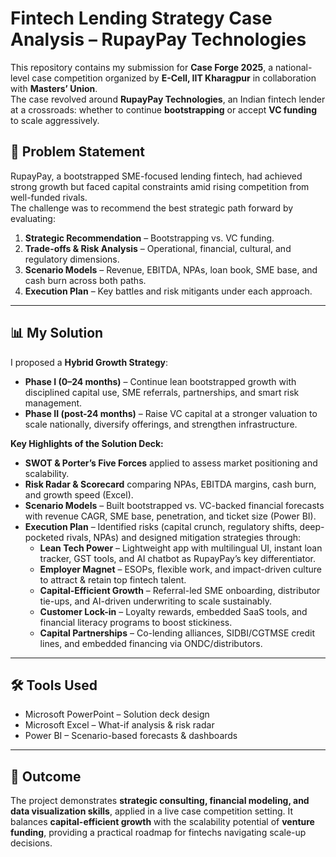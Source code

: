 # Fintech Lending Strategy Case Analysis – RupayPay Technologies

This repository contains my submission for **Case Forge 2025**, a national-level case competition organized by **E-Cell, IIT Kharagpur** in collaboration with **Masters’ Union**.  
The case revolved around **RupayPay Technologies**, an Indian fintech lender at a crossroads: whether to continue **bootstrapping** or accept **VC funding** to scale aggressively.  


## 📌 Problem Statement
RupayPay, a bootstrapped SME-focused lending fintech, had achieved strong growth but faced capital constraints amid rising competition from well-funded rivals.  
The challenge was to recommend the best strategic path forward by evaluating:  
1. **Strategic Recommendation** – Bootstrapping vs. VC funding.  
2. **Trade-offs & Risk Analysis** – Operational, financial, cultural, and regulatory dimensions.  
3. **Scenario Models** – Revenue, EBITDA, NPAs, loan book, SME base, and cash burn across both paths.  
4. **Execution Plan** – Key battles and risk mitigants under each approach.  

---

## 📊 My Solution
I proposed a **Hybrid Growth Strategy**:  
- **Phase I (0–24 months)** – Continue lean bootstrapped growth with disciplined capital use, SME referrals, partnerships, and smart risk management.  
- **Phase II (post-24 months)** – Raise VC capital at a stronger valuation to scale nationally, diversify offerings, and strengthen infrastructure.  

**Key Highlights of the Solution Deck:**  
- **SWOT & Porter’s Five Forces** applied to assess market positioning and scalability.  
- **Risk Radar & Scorecard** comparing NPAs, EBITDA margins, cash burn, and growth speed (Excel).  
- **Scenario Models** – Built bootstrapped vs. VC-backed financial forecasts with revenue CAGR, SME base, penetration, and ticket size (Power BI).  
- **Execution Plan** – Identified risks (capital crunch, regulatory shifts, deep-pocketed rivals, NPAs) and designed mitigation strategies through:  
  - **Lean Tech Power** – Lightweight app with multilingual UI, instant loan tracker, GST tools, and AI chatbot as RupayPay’s key differentiator.  
  - **Employer Magnet** – ESOPs, flexible work, and impact-driven culture to attract & retain top fintech talent.  
  - **Capital-Efficient Growth** – Referral-led SME onboarding, distributor tie-ups, and AI-driven underwriting to scale sustainably.  
  - **Customer Lock-in** – Loyalty rewards, embedded SaaS tools, and financial literacy programs to boost stickiness.  
  - **Capital Partnerships** – Co-lending alliances, SIDBI/CGTMSE credit lines, and embedded financing via ONDC/distributors.

---

## 🛠️ Tools Used
- Microsoft PowerPoint – Solution deck design  
- Microsoft Excel – What-if analysis & risk radar  
- Power BI – Scenario-based forecasts & dashboards  

---

## 🚀 Outcome
The project demonstrates **strategic consulting, financial modeling, and data visualization skills**, applied in a live case competition setting. It balances **capital-efficient growth** with the scalability potential of **venture funding**, providing a practical roadmap for fintechs navigating scale-up decisions.  

